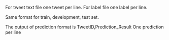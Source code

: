 For tweet text file one tweet per line.
For label file one label per line.

Same format for train, development, test set.


The output of prediction format is 
TweetID,Prediction_Result
One prediction per line
